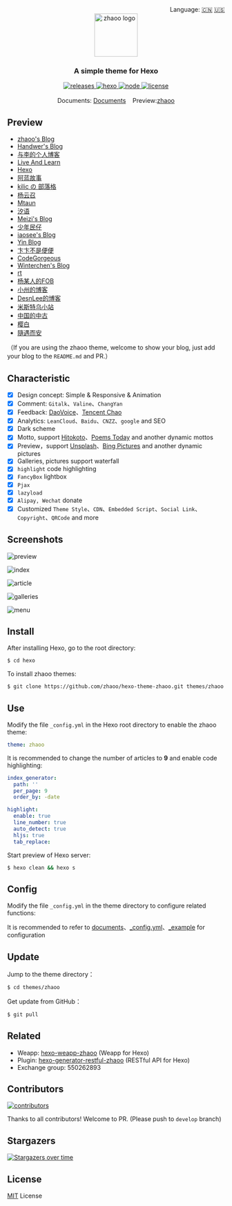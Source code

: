 <div align="right">
  Language:
  <a title="简体中文" href="https://github.com/zhaoo/hexo-theme-zhaoo/blob/master/README.md">🇨🇳</a>
  <a title="English" href="https://github.com/zhaoo/hexo-theme-zhaoo/blob/master/README_EN.md">🇺🇸</a>
</div>

<div align="center">
  <a href="https://github.com/zhaoo/hexo-theme-zhaoo/" target="_blank" rel="noopener noreferrer">
    <img src="./source/images/icons/zhaoo-logo.png" alt="zhaoo logo" width="100">
  </a>
</div>

<h3 align="center">A simple theme for Hexo</h3>  

<div align="center">
  <a href="https://github.com/zhaoo/hexo-theme-zhaoo/releases" target="_blank" rel="noopener noreferrer">
    <img alt="releases" src="https://img.shields.io/badge/releases-v2.0.0-blue.svg?style=flat-square&longCache=true">
  </a>
  <a href="https://hexo.io" target="_blank" rel="noopener noreferrer">
    <img alt="hexo" src="https://img.shields.io/badge/hexo-%3E=4.0.0-blue.svg?style=flat-square&logo=hexo&longCache=true">
  </a>
  <a href="https://nodejs.org" target="_blank" rel="noopener noreferrer">
    <img alt="node" src="https://img.shields.io/badge/node-%3E=10.9.0-green.svg?style=flat-square&logo=Node.js&longCache=true">
  </a>
  <a href="(https://github.com/zhaoo/hexo-theme-zhaoo/blob/master/LICENSE" target="_blank" rel="noopener noreferrer">
    <img alt="license" src="https://img.shields.io/badge/license-MIT-green.svg?style=flat-square&longCache=true">
  </a>
</div>

<br/>

<div align="center">
  Documents: <a href="https://www.izhaoo.com/2020/05/05/hexo-theme-zhaoo-doc/" target="_blank" rel="noopener noreferrer">Documents</a>&nbsp;&nbsp;&nbsp;&nbsp;Preview:<a href="https://www.izhaoo.com/" target="_blank" rel="noopener noreferrer">zhaoo</a>
</div>

## Preview

- [zhaoo's Blog](https://www.izhaoo.com)
- [Handwer's Blog](https://blog.handwer-std.top/)
- [与李的个人博客](https://blog.javayuli.cn)
- [Live And Learn](https://kangshitao.github.io/)
- [Hexo](https://www.actor360.xyz/)
- [阿蓝故事](https://blog.zhangxiaocai.cn/)
- [kilic の 部落格](https://kilicmu.github.io/)
- [杨云召](https://flywith24.gitee.io/)
- [Mtaun](https://mtaun.top/)
- [汐语](https://xywangb.cn/)
- [Meizi's Blog](http://www.meizia.net/)
- [少年民仔](https://www.feminzai.com/)
- [iaosee's Blog](https://www.iaosee.com/)
- [Yin Blog](http://xuzhimo.top/)
- [卞卞不是便便](https://www.bianxr.com/)
- [CodeGorgeous](https://codegorgeous.github.io/)
- [Winterchen's Blog](https://blog.winterchen.com/)
- [rt](https://rt95.gitee.io)
- [杨某人的FOB](http://www.yzpdot.com/)
- [小州的博客](http://xiaozhoujun.gitee.io/)
- [DesnLee的博客](https://www.desnlee.com/)
- [米斯特乌小站](https://m.wuzhiping.top/)
- [中国的中古](https://medieval-china.club/)
- [樱白](https://cherry-white.github.io/)
- [隨遇而安](https://yuweikuo.github.io/)

（If you are using the zhaoo theme, welcome to show your blog, just add your blog to the `README.md` and PR.）

## Characteristic

- [x] Design concept: Simple & Responsive & Animation
- [x] Comment: `Gitalk`、`Valine`、`ChangYan`
- [x] Feedback: [DaoVoice](http://www.daovoice.io/)、[Tencent Chao](https://txc.qq.com/)
- [x] Analytics: `LeanCloud`、`Baidu`、`CNZZ`、`google` and SEO
- [x] Dark scheme
- [x] Motto, support [Hitokoto](https://hitokoto.cn/)、[Poems Today](https://www.jinrishici.com/) and another dynamic mottos
- [x] Preview，support [Unsplash](https://unsplash.com/)、[Bing Pictures](https://cn.bing.com/) and another dynamic pictures
- [x] Galleries, pictures support waterfall
- [x] `highlight` code highlighting
- [x] `FancyBox` lightbox
- [x] `Pjax`
- [x] `lazyload`
- [x] `Alipay, Wechat` donate
- [x] Customized `Theme Style`、`CDN`、`Embedded Script`、`Social Link`、`Copyright`、`QRCode` and more

## Screenshots

![preview](./screenshots/preview.png)

![index](./screenshots/index.png)

![article](./screenshots/article.png)

![galleries](./screenshots/galleries.png)

![menu](./screenshots/menu.png)

## Install

After installing Hexo, go to the root directory:

```bash
$ cd hexo
```

To install zhaoo themes:

```bash
$ git clone https://github.com/zhaoo/hexo-theme-zhaoo.git themes/zhaoo
```

## Use

Modify the file `_config.yml` in the Hexo root directory to enable the zhaoo theme:

```yml
theme: zhaoo
```

It is recommended to change the number of articles to **9** and enable code highlighting:

```yml
index_generator:
  path: ''
  per_page: 9
  order_by: -date

highlight:
  enable: true
  line_number: true
  auto_detect: true
  hljs: true
  tab_replace:
```

Start preview of Hexo server:

```bash
$ hexo clean && hexo s
```

## Config

Modify the file `_config.yml` in the theme directory to configure related functions:

It is recommended to refer to [documents](https://www.izhaoo.com/2020/05/05/hexo-theme-zhaoo-doc/)、[_config.yml](https://github.com/zhaoo/hexo-theme-zhaoo/blob/master/_config.yml)、[_example](https://github.com/zhaoo/hexo-theme-zhaoo/tree/master/_example) for configuration

## Update

Jump to the theme directory：

```bash
$ cd themes/zhaoo
```

Get update from GitHub：

```bash
$ git pull
```

## Related

* Weapp: [hexo-weapp-zhaoo](https://github.com/zhaoo/hexo-weapp-zhaoo) (Weapp for Hexo)
* Plugin: [hexo-generator-restful-zhaoo](https://github.com/zhaoo/hexo-generator-restful-zhaoo) (RESTful API for Hexo)
* Exchange group: 550262893

## Contributors

[![contributors](https://opencollective.com/hexo-theme-zhaoo/contributors.svg?button=false)](https://github.com/zhaoo/hexo-theme-zhaoo/graphs/contributors)

Thanks to all contributors! Welcome to PR. (Please push to `develop` branch)

## Stargazers

[![Stargazers over time](https://starchart.cc/zhaoo/hexo-theme-zhaoo.svg)](https://starchart.cc/zhaoo/hexo-theme-zhaoo)

## License

[MIT](https://github.com/zhaoo/hexo-theme-zhaoo/blob/master/LICENSE) License
